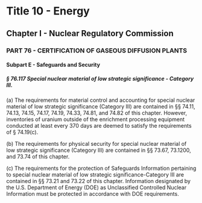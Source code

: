 
# Title 10 - Energy
## Chapter I - Nuclear Regulatory Commission
### PART 76 - CERTIFICATION OF GASEOUS DIFFUSION PLANTS
#### Subpart E - Safeguards and Security
##### § 76.117 Special nuclear material of low strategic significance - Category III.

(a) The requirements for material control and accounting for special nuclear material of low strategic significance (Category III) are contained in §§ 74.11, 74.13, 74.15, 74.17, 74.19, 74.33, 74.81, and 74.82 of this chapter. However, inventories of uranium outside of the enrichment processing equipment conducted at least every 370 days are deemed to satisfy the requirements of § 74.19(c).

(b) The requirements for physical security for special nuclear material of low strategic significance (Category III) are contained in §§ 73.67, 73.1200, and 73.74 of this chapter.

(c) The requirements for the protection of Safeguards Information pertaining to special nuclear material of low strategic significance-Category III are contained in §§ 73.21 and 73.22 of this chapter. Information designated by the U.S. Department of Energy (DOE) as Unclassified Controlled Nuclear Information must be protected in accordance with DOE requirements.
